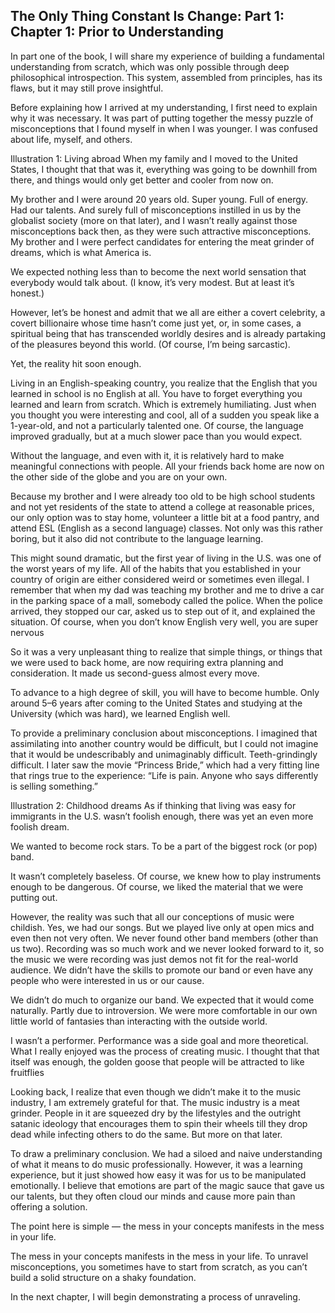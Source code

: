 ## The Only Thing Constant Is Change: Part 1: Chapter 1: Prior to Understanding

In part one of the book, I will share my experience of building a fundamental understanding from scratch, which was only possible through deep philosophical introspection. This system, assembled from principles, has its flaws, but it may still prove insightful.

Before explaining how I arrived at my understanding, I first need to explain why it was necessary. It was part of putting together the messy puzzle of misconceptions that I found myself in when I was younger. I was confused about life, myself, and others.

Illustration 1: Living abroad
When my family and I moved to the United States, I thought that that was it, everything was going to be downhill from there, and things would only get better and cooler from now on.

My brother and I were around 20 years old. Super young. Full of energy. Had our talents. And surely full of misconceptions instilled in us by the globalist society (more on that later), and I wasn’t really against those misconceptions back then, as they were such attractive misconceptions. My brother and I were perfect candidates for entering the meat grinder of dreams, which is what America is.

We expected nothing less than to become the next world sensation that everybody would talk about. (I know, it’s very modest. But at least it’s honest.)

However, let’s be honest and admit that we all are either a covert celebrity, a covert billionaire whose time hasn’t come just yet, or, in some cases, a spiritual being that has transcended worldly desires and is already partaking of the pleasures beyond this world. (Of course, I’m being sarcastic).

Yet, the reality hit soon enough.

Living in an English-speaking country, you realize that the English that you learned in school is no English at all. You have to forget everything you learned and learn from scratch. Which is extremely humiliating. Just when you thought you were interesting and cool, all of a sudden you speak like a 1-year-old, and not a particularly talented one. Of course, the language improved gradually, but at a much slower pace than you would expect.

Without the language, and even with it, it is relatively hard to make meaningful connections with people. All your friends back home are now on the other side of the globe and you are on your own.

Because my brother and I were already too old to be high school students and not yet residents of the state to attend a college at reasonable prices, our only option was to stay home, volunteer a little bit at a food pantry, and attend ESL (English as a second language) classes. Not only was this rather boring, but it also did not contribute to the language learning.

This might sound dramatic, but the first year of living in the U.S. was one of the worst years of my life. All of the habits that you established in your country of origin are either considered weird or sometimes even illegal. I remember that when my dad was teaching my brother and me to drive a car in the parking space of a mall, somebody called the police. When the police arrived, they stopped our car, asked us to step out of it, and explained the situation. Of course, when you don’t know English very well, you are super nervous

So it was a very unpleasant thing to realize that simple things, or things that we were used to back home, are now requiring extra planning and consideration. It made us second-guess almost every move.

To advance to a high degree of skill, you will have to become humble. Only around 5–6 years after coming to the United States and studying at the University (which was hard), we learned English well.

To provide a preliminary conclusion about misconceptions. I imagined that assimilating into another country would be difficult, but I could not imagine that it would be undescribably and unimaginably difficult. Teeth-grindingly difficult. I later saw the movie “Princess Bride,” which had a very fitting line that rings true to the experience: “Life is pain. Anyone who says differently is selling something.”

Illustration 2: Childhood dreams
As if thinking that living was easy for immigrants in the U.S. wasn’t foolish enough, there was yet an even more foolish dream.

We wanted to become rock stars. To be a part of the biggest rock (or pop) band.

It wasn’t completely baseless. Of course, we knew how to play instruments enough to be dangerous. Of course, we liked the material that we were putting out.

However, the reality was such that all our conceptions of music were childish. Yes, we had our songs. But we played live only at open mics and even then not very often. We never found other band members (other than us two). Recording was so much work and we never looked forward to it, so the music we were recording was just demos not fit for the real-world audience. We didn’t have the skills to promote our band or even have any people who were interested in us or our cause.

We didn’t do much to organize our band. We expected that it would come naturally. Partly due to introversion. We were more comfortable in our own little world of fantasies than interacting with the outside world.

I wasn’t a performer. Performance was a side goal and more theoretical. What I really enjoyed was the process of creating music. I thought that that itself was enough, the golden goose that people will be attracted to like fruitflies

Looking back, I realize that even though we didn’t make it to the music industry, I am extremely grateful for that. The music industry is a meat grinder. People in it are squeezed dry by the lifestyles and the outright satanic ideology that encourages them to spin their wheels till they drop dead while infecting others to do the same. But more on that later.

To draw a preliminary conclusion. We had a siloed and naive understanding of what it means to do music professionally. However, it was a learning experience, but it just showed how easy it was for us to be manipulated emotionally. I believe that emotions are part of the magic sauce that gave us our talents, but they often cloud our minds and cause more pain than offering a solution.

The point here is simple — the mess in your concepts manifests in the mess in your life.

The mess in your concepts manifests in the mess in your life. To unravel misconceptions, you sometimes have to start from scratch, as you can’t build a solid structure on a shaky foundation.

In the next chapter, I will begin demonstrating a process of unraveling.
